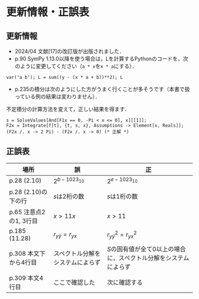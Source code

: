 # 更新情報・正誤表

## 更新情報

- 2024/04 文献[17]の改訂版が出版されました．
- p.90 SymPy 1.13.0以降を使う場合は，Lを計算するPythonのコードを，次のように変更してください（`a * x`を`x * a`にする）．

```
var('a b'); L = sum((y - (x * a + b))**2); L
```

- p.235の積分は次のようにした方がうまく行くことが多そうです（本書で扱っている例の結果は変わりません）．

不定積分の計算方法を変えて，正しい結果を得ます．

```
s = SolveValues[And[F1x == 0, -Pi < x <= 0], x][[1]];
F2x = Integrate[f[t], {t, s, x}, Assumptions -> Element[x, Reals]];
(F2x /. x -> 2 Pi) - (F2x /. x -> 0) (* 正解 *)
```

## 正誤表

場所|誤|正
--|--|--
p.28 (2.10)|$2^{b-1023_{10}}$|$2^{e-1023_{10}}$
p.28 (2.10)の下の行|$s$は2桁の数|$s$は1桁の数
p.65 注意点2の1, 3行目|$x \gt 11x$|$x \gt 11$
p.185 (11.28)|$r_{y\hat y}=r_{yx}$|$r_{y\hat y}^2=r_{yx}^2$
p.308 本文下から4行目|スペクトル分解をシステムによらず|$S$の固有値が全て0以上の場合に，スペクトル分解をシステムによらず
p.309 本文4行目|ここで確認した|次に確認する
